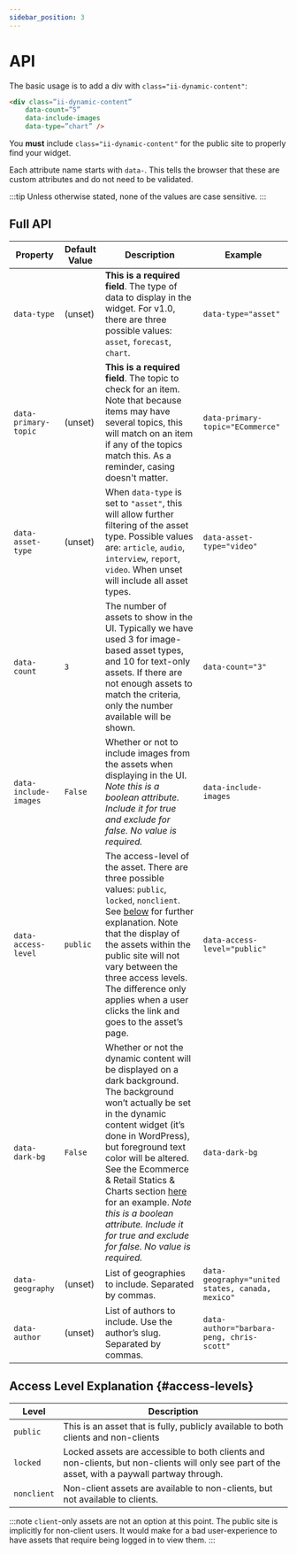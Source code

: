 ```yaml
---
sidebar_position: 3
---
```


# API

The basic usage is to add a div with `class="ii-dynamic-content"`:

```html
<div class=”ii-dynamic-content” 
    data-count=”5” 
    data-include-images 
    data-type=”chart” />
```

You **must** include `class="ii-dynamic-content"` for the public site to properly find your widget.

Each attribute name starts with `data-`. This tells the browser that these are custom attributes and do not need to be validated.

:::tip
Unless otherwise stated, none of the values are case sensitive.
:::


## Full API

| Property | Default Value | Description | Example |
| -- | -- | -- | -- |
| `data-type` | (unset) | **This is a required field**. The type of data to display in the widget. For v1.0, there are three possible values: `asset`, `forecast`, `chart`. | `data-type="asset"` |
| `data-primary-topic` | (unset) | **This is a required field**. The topic to check for an item. Note that because items may have several topics, this will match on an item if any of the topics match this. As a reminder, casing doesn't matter. | `data-primary-topic="ECommerce"` |
| `data-asset-type` | (unset) | When `data-type` is set to `"asset"`, this will allow further filtering of the asset type. Possible values are: `article`, `audio`, `interview`, `report`, `video`. When unset will include all asset types. | `data-asset-type="video"` |
| `data-count` | `3` | The number of assets to show in the UI. Typically we have used 3 for image-based asset types, and 10 for text-only assets. If there are not enough assets to match the criteria, only the number available will be shown. | `data-count="3"` |
| `data-include-images` | `False` | Whether or not to include images from the assets when displaying in the UI. _Note this is a boolean attribute. Include it for true and exclude for false. No value is required._ | `data-include-images` |
| `data-access-level` | `public` | The access-level of the asset. There are three possible values: `public`, `locked`, `nonclient`. See [below](#access-levels) for further explanation. Note that the display of the assets within the public site will not vary between the three access levels. The difference only applies when a user clicks the link and goes to the asset’s page. | `data-access-level="public"` |
| `data-dark-bg` | `False` | Whether or not the dynamic content will be displayed on a dark background. The background won’t actually be set in the dynamic content widget (it’s done in WordPress), but foreground text color will be altered. See the Ecommerce & Retail Statics & Charts section [here](https://www.insiderintelligence.com/coverage/ecommerce-retail/) for an example. _Note this is a boolean attribute. Include it for true and exclude for false. No value is required._ | `data-dark-bg` |
| `data-geography` | (unset) | List of geographies to include. Separated by commas. | `data-geography="united states, canada, mexico"` |
| `data-author` | (unset) | List of authors to include. Use the author’s slug. Separated by commas. | `data-author="barbara-peng, chris-scott"` | 


## Access Level Explanation {#access-levels}

| Level | Description |
| -- | -- |
| `public` | This is an asset that is fully, publicly available to both clients and non-clients |
| `locked` | Locked assets are accessible to both clients and non-clients, but non-clients will only see part of the asset, with a paywall partway through. |
| `nonclient` | Non-client assets are available to non-clients, but not available to clients. |

:::note
`client`-only assets are not an option at this point. The public site is implicitly for non-client users. It would make for a bad user-experience to have assets that require being logged in to view them.
:::

